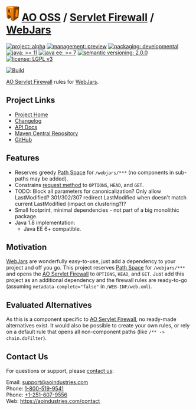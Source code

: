 # [<img src="ao-logo.png" alt="AO Logo" width="35" height="40">](https://github.com/aoindustries) [AO OSS](https://github.com/aoindustries/ao-oss) / [Servlet Firewall](https://github.com/aoindustries/ao-servlet-firewall) / [WebJars](https://github.com/aoindustries/ao-servlet-firewall-webjars)

[![project: alpha](https://oss.aoapps.com/ao-badges/project-alpha.svg)](https://aoindustries.com/life-cycle#project-alpha)
[![management: preview](https://oss.aoapps.com/ao-badges/management-preview.svg)](https://aoindustries.com/life-cycle#management-preview)
[![packaging: developmental](https://oss.aoapps.com/ao-badges/packaging-developmental.svg)](https://aoindustries.com/life-cycle#packaging-developmental)  
[![java: &gt;= 11](https://oss.aoapps.com/ao-badges/java-11.svg)](https://docs.oracle.com/en/java/javase/11/docs/api/)
[![java ee: &gt;= 7](https://oss.aoapps.com/ao-badges/javaee-7.svg)](https://docs.oracle.com/javaee/7/api/)
[![semantic versioning: 2.0.0](https://oss.aoapps.com/ao-badges/semver-2.0.0.svg)](http://semver.org/spec/v2.0.0.html)
[![license: LGPL v3](https://oss.aoapps.com/ao-badges/license-lgpl-3.0.svg)](https://www.gnu.org/licenses/lgpl-3.0)

[![Build](https://github.com/aoindustries/ao-servlet-firewall-webjars/workflows/Build/badge.svg?branch=master)](https://github.com/aoindustries/ao-servlet-firewall-webjars/actions?query=workflow%3ABuild)

[AO Servlet Firewall](https://github.com/aoindustries/ao-servlet-firewall) rules for [WebJars](https://www.webjars.org/).

## Project Links
* [Project Home](https://oss.aoapps.com/servlet-firewall/webjars/)
* [Changelog](https://oss.aoapps.com/servlet-firewall/webjars/changelog)
* [API Docs](https://oss.aoapps.com/servlet-firewall/webjars/apidocs/)
* [Maven Central Repository](https://search.maven.org/artifact/com.aoapps/ao-servlet-firewall-webjars)
* [GitHub](https://github.com/aoindustries/ao-servlet-firewall-webjars)

## Features
* Reserves greedy [Path Space](https://github.com/aoindustries/ao-servlet-firewall-path-space) for `/webjars/***` (no components in sub-paths may be added).
* Constrains [request method](https://docs.oracle.com/javaee/6/api/javax/servlet/http/HttpServletRequest.html#getMethod()) to `OPTIONS`, `HEAD`, and `GET`.
* TODO: Block all parameters for canonicalization?  Only allow LastModified?  301/302/307 redirect LastModified when doesn't match current LastModified (impact on clustering?)?
* Small footprint, minimal dependencies - not part of a big monolithic package.
* Java 1.8 implementation:
    * Java EE 6+ compatible.

## Motivation
[WebJars](https://www.webjars.org/) are wonderfully easy-to-use, just add a dependency to your project and off you go.  This project reserves [Path Space](https://github.com/aoindustries/ao-servlet-firewall-path-space) for `/webjars/***` and opens the [AO Servlet Firewall](https://github.com/aoindustries/ao-servlet-firewall) to `OPTIONS`, `HEAD`, and `GET`.  Just add this project as an additional dependency and the firewall rules are ready-to-go (assuming `metadata-complete="false"` in `/WEB-INF/web.xml`).

## Evaluated Alternatives
As this is a component specific to [AO Servlet Firewall](https://github.com/aoindustries/ao-servlet-firewall), no ready-made alternatives exist.  It would also be possible to create your own rules, or rely on a default rule that opens all non-component paths (like `/** -> chain.doFilter`).

## Contact Us
For questions or support, please [contact us](https://aoindustries.com/contact):

Email: [support@aoindustries.com](mailto:support@aoindustries.com)  
Phone: [1-800-519-9541](tel:1-800-519-9541)  
Phone: [+1-251-607-9556](tel:+1-251-607-9556)  
Web: https://aoindustries.com/contact
